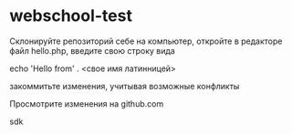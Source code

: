 webschool-test
==============
Склонируйте репозиторий себе на компьютер, откройте в редакторе файл hello.php, введите свою строку вида 

echo 'Hello from' . <свое имя латинницей>

закоммитьте изменения, учитывая возможные конфликты

Просмотрите изменения на github.com 


sdk